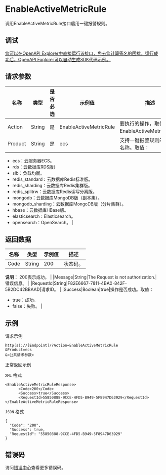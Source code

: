 # EnableActiveMetricRule

调用EnableActiveMetricRule接口启用一键报警规则。

## 调试

[您可以在OpenAPI Explorer中直接运行该接口，免去您计算签名的困扰。运行成功后，OpenAPI Explorer可以自动生成SDK代码示例。](https://api.aliyun.com/#product=Cms&api=EnableActiveMetricRule&type=RPC&version=2019-01-01)

## 请求参数

|名称|类型|是否必选|示例值|描述|
|--|--|----|---|--|
|Action|String|是|EnableActiveMetricRule|要执行的操作，取值：EnableActiveMetricRule。 |
|Product|String|是|ecs|支持一键报警规则的云服务名称。取值：

 -   ecs：云服务器ECS。
-   rds：云数据库RDS版）
-   slb：负载均衡。
-   redis\_standard：云数据库Redis标准版。
-   redis\_sharding：云数据库Redis集群版。
-   redis\_splitrw：云数据库Redis读写分离版。
-   mongodb：云数据库MongoDB版（副本集）。
-   mongodb\_sharding：云数据库MongoDB版（分片集群）。
-   hbase：云数据库HBase版。
-   elasticsearch：Elasticsearch。
-   opensearch：OpenSearch。 |

## 返回数据

|名称|类型|示例值|描述|
|--|--|---|--|
|Code|String|200|状态码。

 **说明：** 200表示成功。 |
|Message|String|The Request is not authorization.|错误信息。 |
|RequestId|String|F82E6667-7811-4BA0-842F-5B2DC42BBAAD|请求ID。 |
|Success|Boolean|true|操作是否成功。取值：

 -   true：成功。
-   false：失败。 |

## 示例

请求示例

```
http(s)://[Endpoint]/?Action=EnableActiveMetricRule
&Product=ecs
&<公共请求参数>
```

正常返回示例

`XML` 格式

```
<EnableActiveMetricRuleResponse>
      <Code>200</Code>
      <Success>true</Success>
      <RequestId>55850888-9CCE-4FD5-B949-5F8947D63929</RequestId>
</EnableActiveMetricRuleResponse>
```

`JSON` 格式

```
{
  "Code": "200",
  "Success": true,
  "RequestId": "55850888-9CCE-4FD5-B949-5F8947D63929"
}
```

## 错误码

访问[错误中心](https://error-center.aliyun.com/status/product/Cms)查看更多错误码。

